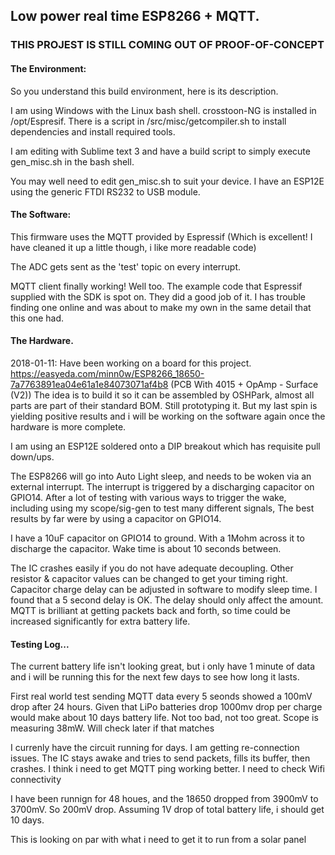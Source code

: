 ## Low power real time ESP8266 + MQTT.

### THIS PROJEST IS STILL COMING OUT OF PROOF-OF-CONCEPT

#### The Environment:
So you understand this build environment, here is its description.

I am using Windows with the Linux bash shell. crosstoon-NG is installed in /opt/Espresif.
There is a script in /src/misc/getcompiler.sh to install dependencies and install required tools.

I am editing with Sublime text 3 and have a build script to simply execute gen_misc.sh in the bash shell.

You may well need to edit gen_misc.sh to suit your device. I have an ESP12E using the generic FTDI RS232 to USB module.


#### The Software:
This firmware uses the MQTT provided by Espressif (Which is excellent! I have cleaned it up a little though, i like more readable code)

The ADC gets sent as the 'test' topic on every interrupt.

MQTT client finally working! Well too.
The example code that Espressif supplied with the SDK is spot on. They did a good job of it.
I has trouble finding one online and was about to make my own in the same detail that this one had.

#### The Hardware.
2018-01-11: Have been working on a board for this project.
https://easyeda.com/minn0w/ESP8266_18650-7a7763891ea04e61a1e84073071af4b8 (PCB With 4015 + OpAmp - Surface (V2))
The idea is to build it so it can be assembled by OSHPark, almost all parts are part of their standard BOM.
Still prototyping it. But my last spin is yielding positive results and i will be working on the software again once the hardware is more complete.

I am using an ESP12E soldered onto a DIP breakout which has requisite pull down/ups.

The ESP8266 will go into Auto Light sleep, and needs to be woken via an external interrupt.
The interrupt is triggered by a discharging capacitor on GPIO14.
After a lot of testing with various ways to trigger the wake, including using my scope/sig-gen to test many different signals,
The best results by far were by using a capacitor on GPIO14.

I have a 10uF capacitor on GPIO14 to ground. With a 1Mohm across it to discharge the capacitor.
Wake time is about 10 seconds between.

The IC crashes easily if you do not have adequate decoupling.
Other resistor & capacitor values can be changed to get your timing right.
Capacitor charge delay can be adjusted in software to modify sleep time.
I found that a 5 second delay is OK. The delay should only affect the amount.
MQTT is brilliant at getting packets back and forth, so time could be increased significantly for extra battery life.


#### Testing Log...

The current battery life isn't looking great, but i only have 1 minute of data and i will be running this for the next few days to see how long it lasts.

First real world test sending MQTT data every 5 seonds showed a 100mV drop after 24 hours.
Given that LiPo batteries drop 1000mv drop per charge would make about 10 days battery life.
Not too bad, not too great.
Scope is measuring 38mW. Will check later if that matches


I currenly have the circuit running for days.
I am getting re-connection issues. The IC stays awake and tries to send packets, fills its buffer, then crashes.
I think i need to get MQTT ping working better.
I need to check Wifi connectivity

I have been runnign for 48 houes, and the 18650 dropped from 3900mV to 3700mV.
So 200mV drop. Assuming 1V drop of total battery life, i should get 10 days.

This is looking on par with what i need to get it to run from a solar panel